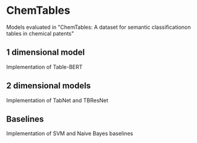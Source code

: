 # ChemTables
Models evaluated in "ChemTables: A dataset for semantic classificationon tables in chemical patents"

## 1 dimensional model
Implementation of Table-BERT

## 2 dimensional models
Implementation of TabNet and TBResNet

## Baselines
Implementation of SVM and Naive Bayes baselines
